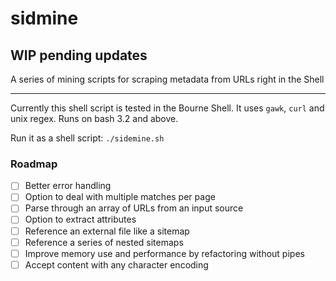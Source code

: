 # sidmine 

## WIP pending updates
A series of mining scripts for scraping metadata from URLs right in the Shell

***

Currently this shell script is tested in the Bourne Shell. It uses `gawk`, `curl` and unix regex.
Runs on bash 3.2 and above.

Run it as a shell script: `./sidemine.sh`


### Roadmap

- [ ] Better error handling
- [ ] Option to deal with multiple matches per page
- [ ] Parse through an array of URLs from an input source
- [ ] Option to extract attributes
- [ ] Reference an external file like a sitemap
- [ ] Reference a series of nested sitemaps
- [ ] Improve memory use and performance by refactoring without pipes
- [ ] Accept content with any character encoding
